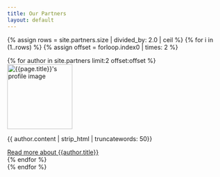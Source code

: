 ```yaml
---
title: Our Partners
layout: default
---
```

{% assign rows = site.partners.size | divided_by: 2.0 | ceil %}
{% for i in (1..rows) %}
  {% assign offset = forloop.index0 | times: 2 %}
  <div class="row">
    {% for author in site.partners limit:2 offset:offset %}
     <div class="col-md-6 mt-3">
          <div class="card h-100">
              <div class="card-body">
              <img class="align-self-center mr-3  float-right thumb-post" src="{{ site.baseurl}}{{author.image}}"
                             alt="{{page.title}}'s profile image" height="150" width="150">
                <p class="card-text">{{ author.content | strip_html | truncatewords: 50}}</p>
                <a href="{{ author.url }}" class="btn btn-dark btn-block">Read more about {{author.title}}</a>
              </div>
          </div>
    </div>
    {% endfor %}
  </div>
{% endfor %}
